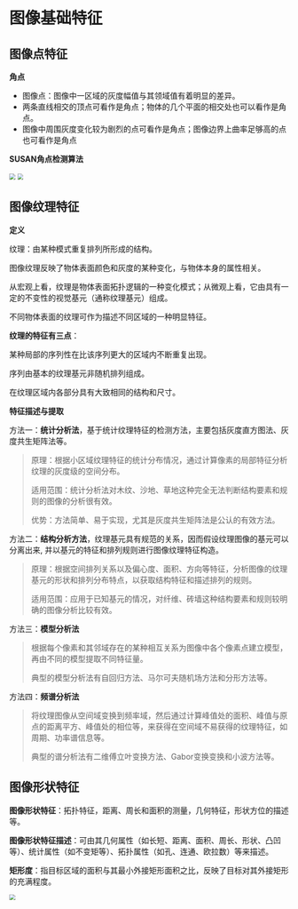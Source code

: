 # 图像基础特征

## 图像点特征

**角点**

- 图像点：图像中一区域的灰度幅值与其领域值有着明显的差异。
- 两条直线相交的顶点可看作是角点；物体的几个平面的相交处也可以看作是角点。
- 图像中周围灰度变化较为剧烈的点可看作是角点；图像边界上曲率足够高的点也可看作是角点

**SUSAN角点检测算法**

<img src="https://gitee.com/cpicture/picture-1/raw/master/20210620124322.png" style="zoom:67%;" />

<img src="https://gitee.com/cpicture/picture-1/raw/master/20210620124352.png" style="zoom:67%;" />

## 图像纹理特征

**定义**

纹理：由某种模式重复排列所形成的结构。

图像纹理反映了物体表面颜色和灰度的某种变化，与物体本身的属性相关。

从宏观上看，纹理是物体表面拓扑逻辑的一种变化模式；从微观上看，它由具有一定的不变性的视觉基元（通称纹理基元）组成。

不同物体表面的纹理可作为描述不同区域的一种明显特征。  

**纹理的特征有三点**：

某种局部的序列性在比该序列更大的区域内不断重复出现。

序列由基本的纹理基元非随机排列组成。

在纹理区域内各部分具有大致相同的结构和尺寸。

**特征描述与提取**

方法一：**统计分析法**，基于统计纹理特征的检测方法，主要包括灰度直方图法、灰度共生矩阵法等。

> 原理：根据小区域纹理特征的统计分布情况，通过计算像素的局部特征分析纹理的灰度级的空间分布。
>
> 适用范围：统计分析法对木纹、沙地、草地这种完全无法判断结构要素和规则的图像的分析很有效。
>
> 优势：方法简单、易于实现，尤其是灰度共生矩阵法是公认的有效方法。 

方法二：**结构分析方法**，纹理基元具有规范的关系，因而假设纹理图像的基元可以分离出来, 并以基元的特征和排列规则进行图像纹理特征构造。

> 原理：根据空间排列关系以及偏心度、面积、方向等特征，分析图像的纹理基元的形状和排列分布特点，以获取结构特征和描述排列的规则。
>
> 适用范围：应用于已知基元的情况，对纤维、砖墙这种结构要素和规则较明确的图像分析比较有效。 

方法三：**模型分析法**

> 根据每个像素和其邻域存在的某种相互关系为图像中各个像素点建立模型，再由不同的模型提取不同特征量。
>
> 典型的模型分析法有自回归方法、马尔可夫随机场方法和分形方法等。

方法四：**频谱分析法**

> 将纹理图像从空间域变换到频率域，然后通过计算峰值处的面积、峰值与原点的距离平方、峰值处的相位等，来获得在空间域不易获得的纹理特征，如周期、功率谱信息等。
>
> 典型的谱分析法有二维傅立叶变换方法、Gabor变换变换和小波方法等。 

## 图像形状特征

**图像形状特征**：拓扑特征，距离、周长和面积的测量，几何特征，形状方位的描述等。

**图像形状特征描述**：可由其几何属性（如长短、距离、面积、周长、形状、凸凹等）、统计属性（如不变矩等）、拓扑属性（如孔、连通、欧拉数）等来描述。 

**矩形度**：指目标区域的面积与其最小外接矩形面积之比，反映了目标对其外接矩形的充满程度。

<img src="https://gitee.com/cpicture/picture-1/raw/master/20210620124828.png" style="zoom:67%;" />